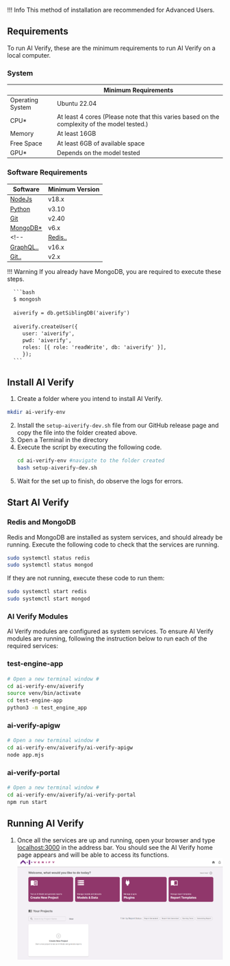 !!! Info
      <!-- Docker Installation is recommended. Click [here](docker-setup.md) for instruction on how to download AI Verify with Docker. -->
      This method of installation are recommended for Advanced Users.
## Requirements

To run AI Verify, these are the minimum requirements to run AI Verify on a local computer.

### System

|                  | Minimum Requirements                                                                     |
| ---------------- | -------------------------------------------------------------------------------------------- |
| Operating System | Ubuntu 22.04                                                                                 |
| CPU\*            | At least 4 cores (Please note that this varies based on the complexity of the model tested.) |
| Memory           | At least 16GB                                                                                |
| Free Space       | At least 6GB of available space                                                              |
| GPU\*            | Depends on the model tested                                                                  |

### Software Requirements

| Software                                                                           | Minimum Version |
| ---------------------------------------------------------------------------------- | ------------------- |
| [NodeJs](https://nodejs.org/en/download)                                           | v18.x               |
| [Python](https://www.python.org/downloads/release/python-3100/)                    | v3.10               |
| [Git](https://git-scm.com/downloads)                    | v2.40               |
| [MongoDB\*](https://www.mongodb.com/docs/manual/tutorial/install-mongodb-on-ubuntu/) | v6.x                |
<!-- | [Redis..](https://redis.io/docs/getting-started/installation/)                       | v6.x                |
| [GraphQL..](https://graphql.org/)                                                    | v16.x               |
| [Git..](https://git-scm.com/book/en/v2/Getting-Started-Installing-Git)               | v2.x                | -->

!!! Warning
    If you already have MongoDB, you are required to execute these steps.
    
      ```bash
      $ mongosh

      aiverify = db.getSiblingDB('aiverify')

      aiverify.createUser({
         user: 'aiverify',
         pwd: 'aiverify',
         roles: [{ role: 'readWrite', db: 'aiverify' }],
         });
      ```  

## Install AI Verify

1. Create a folder where you intend to install AI Verify.
```bash
mkdir ai-verify-env
```
2. Install the `setup-aiverify-dev.sh` file from our GitHub release page and copy the file into the folder created above.
3. Open a Terminal in the directory
4. Execute the script by executing the following code.
   ```bash
   cd ai-verify-env #navigate to the folder created
   bash setup-aiverify-dev.sh
   ```
5. Wait for the set up to finish, do observe the logs for errors.

## Start AI Verify

### Redis and MongoDB

Redis and MongoDB are installed as system services, and should already be running.
Execute the following code to check that the services are running.

```bash
sudo systemctl status redis
sudo systemctl status mongod
```

If they are not running, execute these code to run them:

```bash
sudo systemctl start redis
sudo systemctl start mongod
```

### AI Verify Modules

AI Verify modules are configured as system services. To ensure AI Verify modules are running, following the instruction below to run each of the required services:

### test-engine-app

```bash
# Open a new terminal window #
cd ai-verify-env/aiverify
source venv/bin/activate
cd test-engine-app
python3 -m test_engine_app
```

### ai-verify-apigw

```bash
# Open a new terminal window #
cd ai-verify-env/aiverify/ai-verify-apigw
node app.mjs
```

### ai-verify-portal

```bash
# Open a new terminal window #
cd ai-verify-env/aiverify/ai-verify-portal
npm run start
```

## Running AI Verify

1. Once all the services are up and running, open your browser and type [localhost:3000](http://localhost:3000) in the address bar. You should see the AI Verify home page appears and will be able to access its functions.
   ![aiverify-home](../../res/getting-started/ai-verify-example.png)
